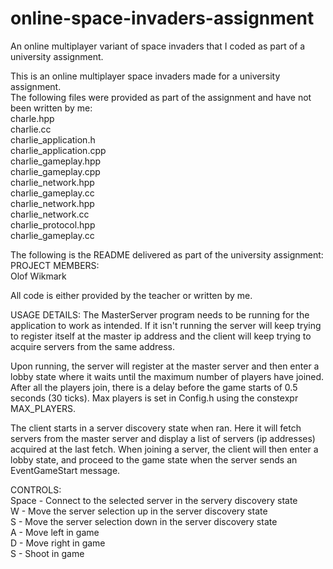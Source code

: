 # online-space-invaders-assignment
An online multiplayer variant of space invaders that I coded as part of a university assignment.  

This is an online multiplayer space invaders made for a university assignment.  
The following files were provided as part of the assignment and have not been written by me:  
charle.hpp  
charlie.cc  
charlie_application.h  
charlie_application.cpp  
charlie_gameplay.hpp  
charlie_gameplay.cpp  
charlie_network.hpp  
charlie_gameplay.cc  
charlie_network.hpp  
charlie_network.cc  
charlie_protocol.hpp  
charlie_gameplay.cc  

The following is the README delivered as part of the university assignment:  
PROJECT MEMBERS:  
Olof Wikmark  

All code is either provided by the teacher or written by me.  

USAGE DETAILS:
The MasterServer program needs to be running for the application
to work as intended. If it isn't running the server will keep trying
to register itself at the master ip address and the client will keep
trying to acquire servers from the same address.  

Upon running, the server will register at the master server and then
enter a lobby state where it waits until the maximum number of players
have joined. After all the players join, there is a delay before the
game starts of 0.5 seconds (30 ticks). Max players is set in Config.h
using the constexpr MAX_PLAYERS.  

The client starts in a server discovery state when ran. Here it will
fetch servers from the master server and display a list of servers
(ip addresses) acquired at the last fetch. When joining a server, the 
client will then enter a lobby state, and proceed to the game state 
when the server sends an EventGameStart message.  

CONTROLS:  
Space - Connect to the selected server in the servery discovery state  
W - Move the server selection up in the server discovery state  
S - Move the server selection down in the server discovery state  
A - Move left in game  
D - Move right in game  
S - Shoot in game
